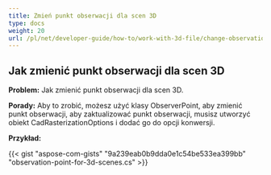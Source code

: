 ```yaml
---
title: Zmień punkt obserwacji dla scen 3D
type: docs
weight: 20
url: /pl/net/developer-guide/how-to/work-with-3d-file/change-observation-point-for-3d-scenes/
---
```


## **Jak zmienić punkt obserwacji dla scen 3D**

**Problem:** Jak zmienić punkt obserwacji dla scen 3D.

**Porady:** Aby to zrobić, możesz użyć klasy ObserverPoint, aby zmienić punkt obserwacji, aby zaktualizować punkt obserwacji, musisz utworzyć obiekt CadRasterizationOptions i dodać go do opcji konwersji.

**Przykład:**

{{< gist "aspose-com-gists" "9a239eab0b9dda0e1c54be533ea399bb" "observation-point-for-3d-scenes.cs" >}}
